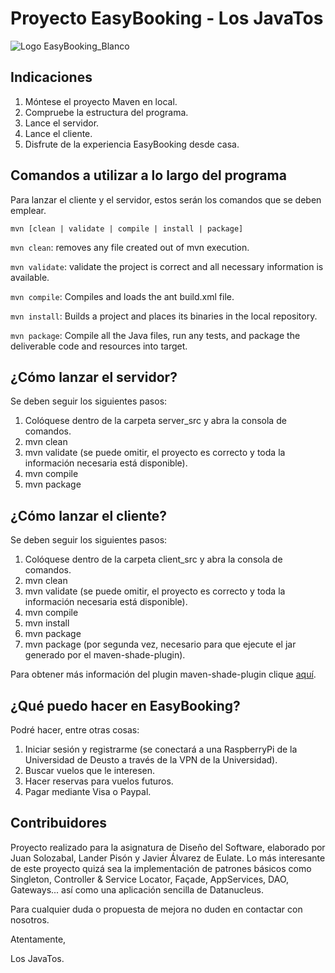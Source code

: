 Proyecto EasyBooking - Los JavaTos
===================================
![Logo EasyBooking_Blanco](https://user-images.githubusercontent.com/43878545/82732228-3904b680-9d0c-11ea-8ae1-bc640dac99a4.png)
## Indicaciones
1. Móntese el proyecto Maven en local.
2. Compruebe la estructura del programa.
3. Lance el servidor. 
4. Lance el cliente.
5. Disfrute de la experiencia EasyBooking desde casa.
	
## Comandos a utilizar a lo largo del programa
Para lanzar el cliente y el servidor, estos serán los comandos que se deben emplear. 
```
mvn [clean | validate | compile | install | package]
```
```mvn clean```: removes any file created out of mvn execution.

```mvn validate```: validate the project is correct and all necessary information is available.

```mvn compile```: Compiles and loads the ant build.xml file.

```mvn install```: Builds a project and places its binaries in the local repository.

```mvn package```: Compile all the Java files, run any tests, and package the deliverable code and resources into target.

## ¿Cómo lanzar el servidor?
Se deben seguir los siguientes pasos:
1. Colóquese dentro de la carpeta server_src y abra la consola de comandos.
2. mvn clean
3. mvn validate (se puede omitir, el proyecto es correcto y toda la información necesaria está disponible).
4. mvn compile
5. mvn package

## ¿Cómo lanzar el cliente?
Se deben seguir los siguientes pasos:
1. Colóquese dentro de la carpeta client_src y abra la consola de comandos.
2. mvn clean
3. mvn validate (se puede omitir, el proyecto es correcto y toda la información necesaria está disponible).
4. mvn compile
5. mvn install
6. mvn package
7. mvn package (por segunda vez, necesario para que ejecute el jar generado por el maven-shade-plugin).

Para obtener más información del plugin maven-shade-plugin clique [aquí](https://maven.apache.org/plugins/maven-shade-plugin/usage.html).

## ¿Qué puedo hacer en EasyBooking?
Podré hacer, entre otras cosas:
1. Iniciar sesión y registrarme (se conectará a una RaspberryPi de la Universidad de Deusto a través de la VPN de la Universidad).
2. Buscar vuelos que le interesen.
3. Hacer reservas para vuelos futuros.
4. Pagar mediante Visa o Paypal.

## Contribuidores

Proyecto realizado para la asignatura de Diseño del Software, elaborado por Juan Solozabal, Lander Pisón y Javier Álvarez de Eulate. Lo más interesante de este proyecto quizá sea la implementación de patrones básicos como Singleton, Controller & Service Locator, Façade, AppServices, DAO, Gateways... así como una aplicación sencilla de Datanucleus. 

Para cualquier duda o propuesta de mejora no duden en contactar con nosotros.

Atentamente,

Los JavaTos.
